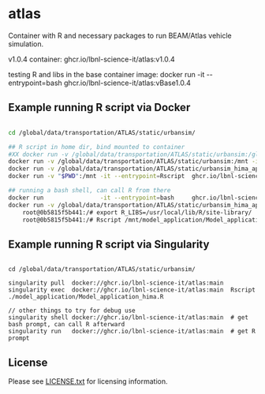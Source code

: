 # atlas

Container with R and necessary packages to run BEAM/Atlas vehicle simulation.

v1.0.4 container: ghcr.io/lbnl-science-it/atlas:v1.0.4

testing R and libs in the base container image:
docker run -it --entrypoint=bash ghcr.io/lbnl-science-it/atlas:vBase1.0.4    


Example running R script via Docker
-----------------------------------

``` bash

cd /global/data/transportation/ATLAS/static/urbansim/

## R script in home dir, bind mounted to container
#XX docker run -v /global/data/transportation/ATLAS/static/urbansim:/global/data/transportation/ATLAS/static/urbansim -it --entrypoint=Rscript  ghcr.io/lbnl-science-it/atlas:main  /global/data/transportation/ATLAS/static/urbansim/model_application/Model_application_hima.R 
docker run -v /global/data/transportation/ATLAS/static/urbansim:/mnt -it --entrypoint=Rscript  ghcr.io/lbnl-science-it/atlas:main  /mnt/model_application/Model_application_hima.R 
docker run -v /global/data/transportation/ATLAS/static/urbansim_hima_apollo:/mnt -it --entrypoint=Rscript  ghcr.io/lbnl-science-it/atlas:main  /mnt/model_application/Model_application_hima.R 
docker run -v "$PWD":/mnt -it --entrypoint=Rscript  ghcr.io/lbnl-science-it/atlas:main  /mnt/model_application/Model_application_hima.R

## running a bash shell, can call R from there
docker run                -it --entrypoint=bash     ghcr.io/lbnl-science-it/atlas:main
docker run -v /global/data/transportation/ATLAS/static/urbansim_hima_apollo:/mnt -it --entrypoint=bash  ghcr.io/lbnl-science-it/atlas:main  
    root@0b5815f5b441:/# export R_LIBS=/usr/local/lib/R/site-library/
    root@0b5815f5b441:/# Rscript /mnt/model_application/Model_application_hima.R

```

Example running R script via Singularity
----------------------------------------

```

cd /global/data/transportation/ATLAS/static/urbansim/

singularity pull  docker://ghcr.io/lbnl-science-it/atlas:main 
singularity exec  docker://ghcr.io/lbnl-science-it/atlas:main  Rscript ./model_application/Model_application_hima.R  

// other things to try for debug use
singularity shell docker://ghcr.io/lbnl-science-it/atlas:main  # get bash prompt, can call R afterward
singularity run   docker://ghcr.io/lbnl-science-it/atlas:main  # get R    prompt

```

License
-------

Please see [LICENSE.txt](./LICENSE.txt) for licensing information.

